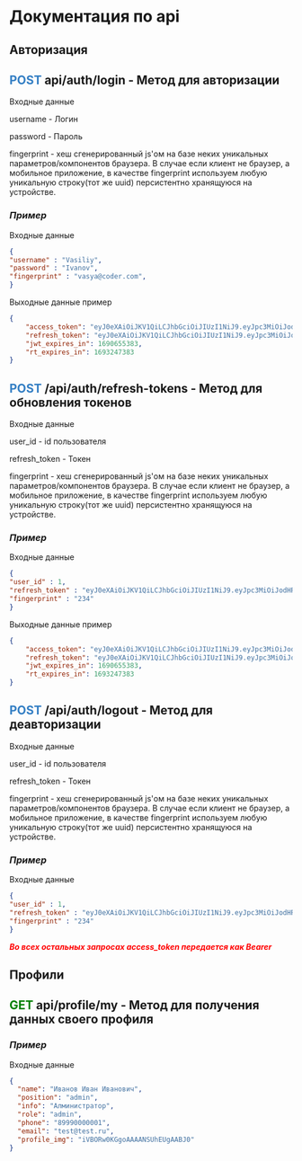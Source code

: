 # Документация по api

## Авторизация

## <span style="color:#347FC4">**POST**</span> api/auth/login - Метод для авторизации

Входные данные

username - Логин

password - Пароль

fingerprint - хеш сгенерированный js'ом на базе неких уникальных параметров/компонентов браузера.
В случае если клиент не браузер, а мобильное приложение, в качестве fingerprint используем любую уникальную строку(тот же uuid) персистентно хранящуюся на устройстве.

### ***Пример***

Входные данные
```json
{
"username" : "Vasiliy",
"password" : "Ivanov",
"fingerprint" : "vasya@coder.com",
}
```

Выходные данные пример

```json
{
    "access_token": "eyJ0eXAiOiJKV1QiLCJhbGciOiJIUzI1NiJ9.eyJpc3MiOiJodHRwOi8vYW55LXNpdGUub3JnIiwiYXVkIjoiaHR0cDovL2FueS1zaXRlLm9yZyIsImlhdCI6MTM1Njk5OTUyNCwibmJmIjoxMzU3MDAwMDAwLCJleHAiOjE2OTA2NTUzODMsImRhdGEiOnsiaWQiOiIxIiwibmFtZSI6Ilx1MDQxOFx1MDQzMlx1MDQzMFx1MDQzZFx1MDQzZVx1MDQzMiBcdTA0MThcdTA0MzJcdTA0MzBcdTA0M2QgXHUwNDE4XHUwNDMyXHUwNDMwXHUwNDNkXHUwNDNlXHUwNDMyXHUwNDM4XHUwNDQ3In19.j0MwqAID4haseb28lOW-kRgxTRku4or21tpD-6SW_hY",
    "refresh_token": "eyJ0eXAiOiJKV1QiLCJhbGciOiJIUzI1NiJ9.eyJpc3MiOiJodHRwOi8vYW55LXNpdGUub3JnIiwiYXVkIjoiaHR0cDovL2FueS1zaXRlLm9yZyIsImlhdCI6MTM1Njk5OTUyNCwibmJmIjoxMzU3MDAwMDAwLCJleHAiOjE2OTMyNDczODMsImRhdGEiOnsiaWQiOiIxIiwibmFtZSI6Ilx1MDQxOFx1MDQzMlx1MDQzMFx1MDQzZFx1MDQzZVx1MDQzMiBcdTA0MThcdTA0MzJcdTA0MzBcdTA0M2QgXHUwNDE4XHUwNDMyXHUwNDMwXHUwNDNkXHUwNDNlXHUwNDMyXHUwNDM4XHUwNDQ3In19.TziIuPrXQRuH3yc-kjR0i1EaRmVgfr-e0hk7AjeS0B4",
    "jwt_expires_in": 1690655383,
    "rt_expires_in": 1693247383
}
```

## <span style="color:#347FC4">**POST**</span> /api/auth/refresh-tokens - Метод для обновления токенов

Входные данные

user_id - id пользователя

refresh_token - Токен

fingerprint - хеш сгенерированный js'ом на базе неких уникальных параметров/компонентов браузера.
В случае если клиент не браузер, а мобильное приложение, в качестве fingerprint используем любую уникальную строку(тот же uuid) персистентно хранящуюся на устройстве.

### ***Пример***

Входные данные
```json
{
"user_id" : 1,
"refresh_token" : "eyJ0eXAiOiJKV1QiLCJhbGciOiJIUzI1NiJ9.eyJpc3MiOiJodHRwOi8vYW55LXNpdGUub3JnIiwiYXVkIjoiaHR0cDovL2FueS1zaXRlLm9yZyIsImlhdCI6MTM1Njk5OTUyNCwibmJmIjoxMzU3MDAwMDAwLCJleHAiOjE2OTMyNDg0OTAsImRhdGEiOnsiaWQiOiIxIiwibmFtZSI6Ilx1MDQxOFx1MDQzMlx1MDQzMFx1MDQzZFx1MDQzZVx1MDQzMiBcdTA0MThcdTA0MzJcdTA0MzBcdTA0M2QgXHUwNDE4XHUwNDMyXHUwNDMwXHUwNDNkXHUwNDNlXHUwNDMyXHUwNDM4XHUwNDQ3In19.wS6yHn_V3rkIjFoRBM2F18CJWez4NuWY3eVB1O8_Nk0",
"fingerprint" : "234"
}
```

Выходные данные пример

```json
{
    "access_token": "eyJ0eXAiOiJKV1QiLCJhbGciOiJIUzI1NiJ9.eyJpc3MiOiJodHRwOi8vYW55LXNpdGUub3JnIiwiYXVkIjoiaHR0cDovL2FueS1zaXRlLm9yZyIsImlhdCI6MTM1Njk5OTUyNCwibmJmIjoxMzU3MDAwMDAwLCJleHAiOjE2OTA2NTUzODMsImRhdGEiOnsiaWQiOiIxIiwibmFtZSI6Ilx1MDQxOFx1MDQzMlx1MDQzMFx1MDQzZFx1MDQzZVx1MDQzMiBcdTA0MThcdTA0MzJcdTA0MzBcdTA0M2QgXHUwNDE4XHUwNDMyXHUwNDMwXHUwNDNkXHUwNDNlXHUwNDMyXHUwNDM4XHUwNDQ3In19.j0MwqAID4haseb28lOW-kRgxTRku4or21tpD-6SW_hY",
    "refresh_token": "eyJ0eXAiOiJKV1QiLCJhbGciOiJIUzI1NiJ9.eyJpc3MiOiJodHRwOi8vYW55LXNpdGUub3JnIiwiYXVkIjoiaHR0cDovL2FueS1zaXRlLm9yZyIsImlhdCI6MTM1Njk5OTUyNCwibmJmIjoxMzU3MDAwMDAwLCJleHAiOjE2OTMyNDczODMsImRhdGEiOnsiaWQiOiIxIiwibmFtZSI6Ilx1MDQxOFx1MDQzMlx1MDQzMFx1MDQzZFx1MDQzZVx1MDQzMiBcdTA0MThcdTA0MzJcdTA0MzBcdTA0M2QgXHUwNDE4XHUwNDMyXHUwNDMwXHUwNDNkXHUwNDNlXHUwNDMyXHUwNDM4XHUwNDQ3In19.TziIuPrXQRuH3yc-kjR0i1EaRmVgfr-e0hk7AjeS0B4",
    "jwt_expires_in": 1690655383,
    "rt_expires_in": 1693247383
}
```

### 


## <span style="color:#347FC4">**POST**</span> /api/auth/logout - Метод для деавторизации
Входные данные

user_id - id пользователя

refresh_token - Токен

fingerprint - хеш сгенерированный js'ом на базе неких уникальных параметров/компонентов браузера.
В случае если клиент не браузер, а мобильное приложение, в качестве fingerprint используем любую уникальную строку(тот же uuid) персистентно хранящуюся на устройстве.

### ***Пример***

Входные данные
```json
{
"user_id" : 1,
"refresh_token" : "eyJ0eXAiOiJKV1QiLCJhbGciOiJIUzI1NiJ9.eyJpc3MiOiJodHRwOi8vYW55LXNpdGUub3JnIiwiYXVkIjoiaHR0cDovL2FueS1zaXRlLm9yZyIsImlhdCI6MTM1Njk5OTUyNCwibmJmIjoxMzU3MDAwMDAwLCJleHAiOjE2OTMyNDg0OTAsImRhdGEiOnsiaWQiOiIxIiwibmFtZSI6Ilx1MDQxOFx1MDQzMlx1MDQzMFx1MDQzZFx1MDQzZVx1MDQzMiBcdTA0MThcdTA0MzJcdTA0MzBcdTA0M2QgXHUwNDE4XHUwNDMyXHUwNDMwXHUwNDNkXHUwNDNlXHUwNDMyXHUwNDM4XHUwNDQ3In19.wS6yHn_V3rkIjFoRBM2F18CJWez4NuWY3eVB1O8_Nk0",
"fingerprint" : "234"
}
```


***<span style="color:red">Во всех остальных запросах access_token передается как Bearer</span>***

### 



## Профили

## <span style="color:green">**GET**</span> api/profile/my - Метод для получения данных своего профиля

### ***Пример***

Входные данные
```json
{
  "name": "Иванов Иван Иванович",
  "position": "admin",
  "info": "Алминистратор",
  "role": "admin",
  "phone": "89990000001",
  "email": "test@test.ru",
  "profile_img": "iVBORw0KGgoAAAANSUhEUgAABJ0"
}
```

